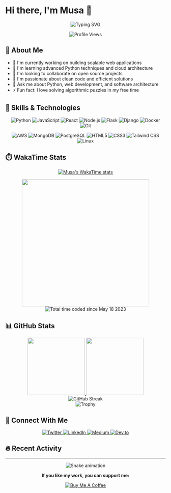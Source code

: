 # Hi there, I'm Musa 👋

<div align="center">
  <img src="https://readme-typing-svg.herokuapp.com?font=Fira+Code&size=27&duration=3000&pause=1000&color=2E97F7&center=true&vCenter=true&width=435&lines=Software+Developer;Problem+Solver;Continuous+Learner" alt="Typing SVG" />
</div>

<p align="center">
  <img src="https://komarev.com/ghpvc/?username=musaCODEzz&color=brightgreen&style=flat-square" alt="Profile Views" />
</p>

## 🧠 About Me

- 🔭 I'm currently working on building scalable web applications
- 🌱 I'm learning advanced Python techniques and cloud architecture
- 👯 I'm looking to collaborate on open source projects
- 🤔 I'm passionate about clean code and efficient solutions
- 💬 Ask me about Python, web development, and software architecture
- ⚡ Fun fact: I love solving algorithmic puzzles in my free time

## 🚀 Skills & Technologies

<p align="center">
  <img src="https://img.shields.io/badge/Python-3776AB?style=for-the-badge&logo=python&logoColor=white" alt="Python" />
  <img src="https://img.shields.io/badge/JavaScript-F7DF1E?style=for-the-badge&logo=javascript&logoColor=black" alt="JavaScript" />
  <img src="https://img.shields.io/badge/React-20232A?style=for-the-badge&logo=react&logoColor=61DAFB" alt="React" />
  <img src="https://img.shields.io/badge/Node.js-339933?style=for-the-badge&logo=nodedotjs&logoColor=white" alt="Node.js" />
  <img src="https://img.shields.io/badge/Flask-000000?style=for-the-badge&logo=flask&logoColor=white" alt="Flask" />
  <img src="https://img.shields.io/badge/Django-092E20?style=for-the-badge&logo=django&logoColor=white" alt="Django" />
  <img src="https://img.shields.io/badge/Docker-2CA5E0?style=for-the-badge&logo=docker&logoColor=white" alt="Docker" />
  <img src="https://img.shields.io/badge/Git-F05032?style=for-the-badge&logo=git&logoColor=white" alt="Git" />
</p>

<p align="center">
  <img src="https://img.shields.io/badge/AWS-232F3E?style=for-the-badge&logo=amazon-aws&logoColor=white" alt="AWS" />
  <img src="https://img.shields.io/badge/MongoDB-4EA94B?style=for-the-badge&logo=mongodb&logoColor=white" alt="MongoDB" />
  <img src="https://img.shields.io/badge/PostgreSQL-316192?style=for-the-badge&logo=postgresql&logoColor=white" alt="PostgreSQL" />
  <img src="https://img.shields.io/badge/HTML5-E34F26?style=for-the-badge&logo=html5&logoColor=white" alt="HTML5" />
  <img src="https://img.shields.io/badge/CSS3-1572B6?style=for-the-badge&logo=css3&logoColor=white" alt="CSS3" />
  <img src="https://img.shields.io/badge/Tailwind_CSS-38B2AC?style=for-the-badge&logo=tailwind-css&logoColor=white" alt="Tailwind CSS" />
  <img src="https://img.shields.io/badge/Linux-FCC624?style=for-the-badge&logo=linux&logoColor=black" alt="Linux" />
</p>

## ⏱️ WakaTime Stats

<div align="center">
  
[![Musa's WakaTime stats](https://github-readme-stats.vercel.app/api/wakatime?username=blvcode&theme=dracula&hide_border=true)](https://wakatime.com/@blvcode)

<img src="https://wakatime.com/share/@blvcode/d6695a46-dc34-44fd-9475-d2cf8e790b25.svg" height="400"/>

<img src="https://wakatime.com/badge/user/018cd069-6e3f-4f14-94a1-eeebaa01b5c2.svg" alt="Total time coded since May 18 2023" />
  
</div>

## 📊 GitHub Stats

<div align="center">
  <a href="https://github.com/musaCODEzz">
    <img height="180em" src="https://github-readme-stats.vercel.app/api?username=musaCODEzz&show_icons=true&theme=dracula&include_all_commits=true&count_private=true&hide_border=true"/>
    <img height="180em" src="https://github-readme-stats.vercel.app/api/top-langs/?username=musaCODEzz&layout=compact&langs_count=7&theme=dracula&hide_border=true"/>
  </a>
</div>

<div align="center">
  <img src="https://github-readme-streak-stats.herokuapp.com/?user=musaCODEzz&theme=dracula&hide_border=true" alt="GitHub Streak" />
</div>

<div align="center">
  <img src="https://github-profile-trophy.vercel.app/?username=musaCODEzz&theme=dracula&no-frame=true&column=7" alt="Trophy" />
</div>

## 🔗 Connect With Me

<div align="center">
  <a href="https://twitter.com/musaCODEzz" target="_blank">
    <img src="https://img.shields.io/badge/Twitter-1DA1F2?style=for-the-badge&logo=twitter&logoColor=white" alt="Twitter" />
  </a>
  <a href="https://www.linkedin.com/in/musaCODEzz" target="_blank">
    <img src="https://img.shields.io/badge/LinkedIn-0077B5?style=for-the-badge&logo=linkedin&logoColor=white" alt="LinkedIn" />
  </a>
  <a href="https://medium.com/@musaCODEzz" target="_blank">
    <img src="https://img.shields.io/badge/Medium-12100E?style=for-the-badge&logo=medium&logoColor=white" alt="Medium" />
  </a>
  <a href="https://dev.to/musaCODEzz" target="_blank">
    <img src="https://img.shields.io/badge/dev.to-0A0A0A?style=for-the-badge&logo=devdotto&logoColor=white" alt="Dev.to" />
  </a>
</div>

## 🔥 Recent Activity

<!--RECENT_ACTIVITY:start-->
<!--RECENT_ACTIVITY:end-->

---

<div align="center">
  <img src="https://raw.githubusercontent.com/musaCODEzz/musaCODEzz/output/github-contribution-grid-snake.svg" alt="Snake animation" />
</div>

<div align="center">
  <p><strong>If you like my work, you can support me:</strong></p>
  <a href="https://www.buymeacoffee.com/musaCODEzz">
    <img src="https://img.shields.io/badge/Buy_Me_A_Coffee-FFDD00?style=for-the-badge&logo=buy-me-a-coffee&logoColor=black" alt="Buy Me A Coffee" />
  </a>
</div>

